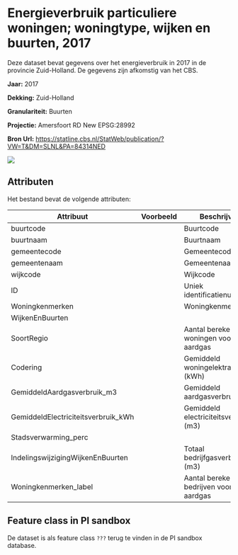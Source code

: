 
# Energieverbruik particuliere woningen; woningtype, wijken en buurten, 2017

Deze dataset bevat gegevens over het energieverbruik in 2017 in de provincie Zuid-Holland. 
De gegevens zijn afkomstig van het CBS.

**Jaar:** 2017

**Dekking:** Zuid-Holland

**Granulariteit:** Buurten

**Projectie:** Amersfoort RD New EPSG:28992

**Bron Url:** https://statline.cbs.nl/StatWeb/publication/?VW=T&DM=SLNL&PA=84314NED

![](voorbeeld_energieverbruik_cbs_2017_buurt.png)

## Attributen

Het bestand bevat de volgende attributen:

| Attribuut          | Voorbeeld | Beschrijving | 
|----------         |-----------|--------------|
|buurtcode|   | Buurtcode |
|buurtnaam | | Buurtnaam|
|gemeentecode | | Gemeentecode|
|gemeentenaam || Gemeentenaam|
|wijkcode | | Wijkcode|
|ID || Uniek identificatienummer|
|Woningkenmerken | | Woningkenmerken|
|WijkenEnBuurten | | |
|SoortRegio| | Aantal berekende woningen voor aardgas|
|Codering | | Gemiddeld woningelektraverbruik (kWh)|
|GemiddeldAardgasverbruik_m3 | | Gemiddeld aardgasverbruik (m3)|
|GemiddeldElectriciteitsverbruik_kWh | | Gemiddeld electriciteitsverbruik (m3)|
|Stadsverwarming_perc| | |
|IndelingswijzigingWijkenEnBuurten | | Totaal bedrijfgasverbruik (m3)|
|Woningkenmerken_label | | Aantal berekende bedrijven voor aardgas|

## Feature class in PI sandbox

De dataset is als feature class `???` terug te vinden in de PI sandbox database.
